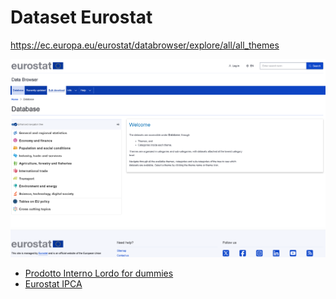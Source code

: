 # Dataset Eurostat

https://ec.europa.eu/eurostat/databrowser/explore/all/all_themes

![Pasted image 20250622050249.png|600](./media/Pasted%20image%2020250622050249.png)

- [Prodotto Interno Lordo for dummies](Github/Eurostat/Prodotto%20Interno%20Lordo%20for%20dummies.md)
- [Eurostat IPCA](Eurostat%20IPCA.md)

